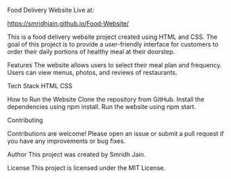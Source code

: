 Food Delivery Website Live at: 

https://smridhjain.github.io/Food-Website/


This is a food delivery website project created using HTML and CSS. The goal of this project is to provide a user-friendly interface for customers to order their daily portions of healthy meal at their doorstep.

Features
The website allows users to select their meal plan and frequency.
Users can view menus, photos, and reviews of restaurants.


Tech Stack
HTML
CSS

How to Run the Website
Clone the repository from GitHub.
Install the dependencies using npm install.
Run the website using npm start.

Contributing

Contributions are welcome! Please open an issue or submit a pull request if you have any improvements or bug fixes.

Author
This project was created by Smridh Jain.

License
This project is licensed under the MIT License.
